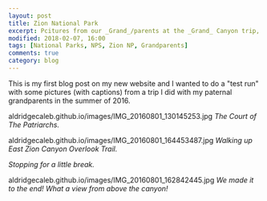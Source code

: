 ```yaml
---
layout: post
title: Zion National Park
excerpt: Pcitures from our _Grand_/parents at the _Grand_ Canyon trip, 2016
modified: 2018-02-07, 16:00
tags: [National Parks, NPS, Zion NP, Grandparents]
comments: true
category: blog
---
```


This is my first blog post on my new website and I wanted to do a "test run" with some pictures (with captions) from a trip I did with my paternal grandparents in the summer of 2016.

aldridgecaleb.github.io/images/IMG_20160801_130145253.jpg
*The Court of The Patriarchs.*

aldridgecaleb.github.io/images/IMG_20160801_164453487.jpg
*Walking up East Zion Canyon Overlook Trail.*

[](aldridgecaleb.github.io/images/IMG_20160801_164322930.jpg)
*Stopping for a little break.*

aldridgecaleb.github.io/images/IMG_20160801_162842445.jpg
*We made it to the end! What a view from above the canyon!*
